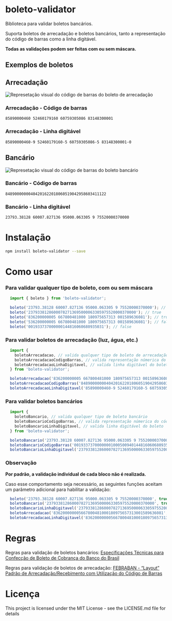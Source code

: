 # boleto-validator
  Biblioteca para validar boletos bancários.

  Suporta boletos de arrecadação e boletos bancários, tanto a representação do código de barras como a linha digitável.

  **Todas as validações podem ser feitas com ou sem máscara.**

  ## Exemplos de boletos

  ## Arrecadação
  ![Represetação visual do código de barras do boleto de arrecadação](https://i.imgur.com/AQmEn0S.png)
  ### Arrecadação - Código de barras
    85890000460 52460179160 60759305086 83148300001
  ### Arrecadação - Linha digitável
    85890000460-9 52460179160-5 60759305086-5 83148300001-0

  ## Bancário
  ![Represetação visual do código de barras do boleto bancário](https://i.imgur.com/FfCdC1Y.png)
  ### Bancário - Código de barras
    84890000000404201622018060519042958603411122
  ### Bancário - Linha digitável
    23793.38128 60007.827136 95000.063305 9 75520000370000

# Instalação
  ```sh
  npm install boleto-validator --save
  ```

# Como usar
  ### **Para validar qualquer tipo de boleto, com ou sem máscara**
```js
  import { boleto } from 'boleto-validator';

  boleto('23793.38128 60007.827136 95000.063305 9 75520000370000'); // true
  boleto('23793381286000782713695000063305975520000370000'); // true
  boleto('836200000005 667800481000 180975657313 001589636081'); // true
  boleto('536200000005 667800481000 180975657313 001589636081'); // false
  boleto('001933737000000144816060680935031'); // false
```
  ### **Para validar boletos de arrecadação (luz, água, etc.)**

```js
  import {
    boletoArrecadacao, // valida qualquer tipo de boleto de arrecadação
    boletoArrecadacaoCodigoBarras, // valida representação númerica do código de barras
    boletoArrecadacaoLinhaDigitavel, // valida linha digitável do boleto
  } from 'boleto-validator';

  boletoArrecadacao('836200000005 667800481000 180975657313 001589636081'); // true
  boletoArrecadacaoCodigoBarras('84890000000404201622018060519042958603411122'); // true
  boletoArrecadacaoLinhaDigitavel('85890000460-9 52460179160-5 60759305086-5 83148300001-0'); // true
```

  ### **Para validar boletos bancários**
```js
  import {
    boletoBancario, // valida qualquer tipo de boleto bancário
    boletoBancarioCodigoBarras, // valida representação númerica do código de barras
    boletoBancarioLinhaDigitavel, // valida linha digitável do boleto
  } from 'boleto-validator';

  boletoBancario('23793.38128 60007.827136 95000.063305 9 75520000370000'); // true
  boletoBancarioCodigoBarras('00193373700000001000500940144816060680935031'); // true
  boletoBancarioLinhaDigitavel('23793381286000782713695000063305975520000370000'); // true

```
### **Observação**
  **Por padrão, a validação individual de cada bloco não é realizada.**

  Caso esse comportamento seja necessário, as seguintes funções aceitam um parâmetro adicional para habilitar a validação:
```js
  boleto('23793.38128 60007.827136 95000.063305 9 75520000370000', true);
  boletoBancario('23793381286000782713695000063305975520000370000', true);
  boletoBancarioLinhaDigitavel('23793381286000782713695000063305975520000370000', true);
  boletoArrecadacao('836200000005667800481000180975657313001589636081', true);
  boletoArrecadacaoLinhaDigitavel('836200000005667800481000180975657313001589636081', true);
```

# Regras
  Regras para validação de boletos bancários: [Especificações Técnicas
para Confecção de Boleto de Cobrança
do Banco do Brasil](http://www.bb.com.br/docs/pub/emp/empl/dwn/Doc5175Bloqueto.pdf)

  Regras para validação de boletos de arrecadação: [FEBRABAN - “Layout” Padrão de Arrecadação/Recebimento
com Utilização do Código de Barras](https://cmsportal.febraban.org.br/Arquivos/documentos/PDF/Layout%20-%20C%C3%B3digo%20de%20Barras%20-%20Vers%C3%A3o%205%20-%2001_08_2016.pdf)

# Licença
  This project is licensed under the MIT License - see the LICENSE.md file for details
